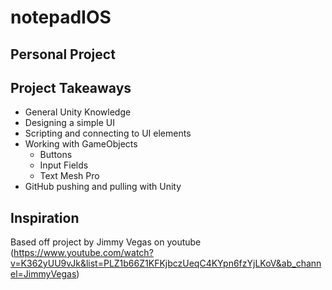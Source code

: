 # notepadIOS
## Personal Project
##                 

## Project Takeaways
- General Unity Knowledge
- Designing a simple UI
- Scripting and connecting to UI elements
- Working with GameObjects
    - Buttons
    - Input Fields
    - Text Mesh Pro
- GitHub pushing and pulling with Unity

## Inspiration
Based off project by Jimmy Vegas on youtube (https://www.youtube.com/watch?v=K362yUU9vJk&list=PLZ1b66Z1KFKjbczUeqC4KYpn6fzYjLKoV&ab_channel=JimmyVegas)


